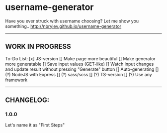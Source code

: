 # username-generator
Have you ever struck with username choosing? Let me show you something..
http://nbrylev.github.io/username-generator

---

## WORK IN PROGRESS
To-Do List:
[x] JS-version
[] Make page more beautiful
[] Make generator more generatable
[] Save input values (GET-like)
[] Watch input changes and update result without pressing "Generate" button
[] Auto-generating
[] (?) NodeJS with Express
[] (?) sass/scss
[] (?) TS-version
[] (?) Use any framework

---

## CHANGELOG:

### 1.0.0
  Let's name it as "First Steps"
